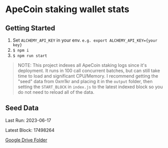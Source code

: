 # ApeCoin staking wallet stats

## Getting Started

1. Set `ALCHEMY_API_KEY` in your env. `e.g. export ALCHEMY_API_KEY={your key}`
2. `$ npm i`
3. `$ npm run start`


>NOTE: This project indexes all ApeCoin staking logs since it's deployment. It runs in 100 call concurrent batches, but can still take time to load and significant CPU/Memory. I recommend getting the "seed" data from 0xm1kr and placing it in the `output` folder, then setting the `START_BLOCK` in `index.js` to the latest indexed block so you do not need to reload all of the data.

## Seed Data

Last Run: 2023-06-17

Latest Block: 17498264

[Google Drive Folder](https://drive.google.com/drive/folders/1-qjNoZLCZl7q4MAeDrXBqG64ZSeHpafy?usp=drive_link)